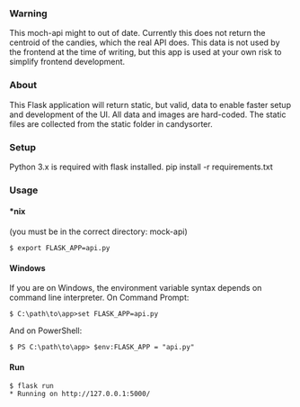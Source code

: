 ### Warning
This moch-api might to out of date. Currently this does not return the centroid of the candies, which the real API does. This data is not used by the frontend at the time of writing, but this app is used at your own risk to simplify frontend development.

### About
This Flask application will return static, but valid, data to enable faster setup and development of the UI. All data and images are hard-coded. The static files are collected from the static folder in candysorter.

### Setup
Python 3.x is required with flask installed. pip install -r requirements.txt


### Usage

#### *nix 
(you must be in the correct directory: mock-api)
```
$ export FLASK_APP=api.py
```

#### Windows
If you are on Windows, the environment variable syntax depends on command line interpreter.
On Command Prompt:
```
$ C:\path\to\app>set FLASK_APP=api.py
```

And on PowerShell:
```
$ PS C:\path\to\app> $env:FLASK_APP = "api.py"
```

#### Run
```
$ flask run
* Running on http://127.0.0.1:5000/
```

